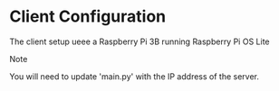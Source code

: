 # Client Configuration

The client setup ueee a Raspberry Pi 3B running Raspberry Pi OS Lite

> [!Note]
> You will need to update 'main.py' with the IP address of the server.